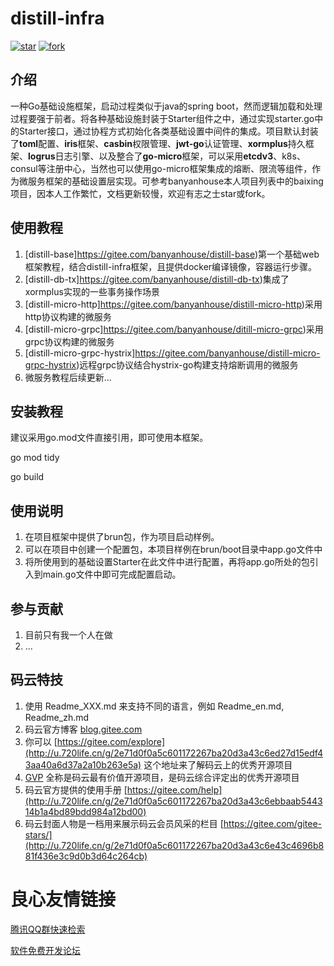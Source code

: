 # distill-infra

[![star](https://gitee.com/banyanhouse/distill-infra/badge/star.svg?theme=dark)](https://gitee.com/banyanhouse/distill-infra/stargazers)
[![fork](https://gitee.com/banyanhouse/distill-infra/badge/fork.svg?theme=dark)](https://gitee.com/banyanhouse/distill-infra/members)

## 介绍

一种Go基础设施框架，启动过程类似于java的spring boot，然而逻辑加载和处理过程要强于前者。将各种基础设施封装于Starter组件之中，通过实现starter.go中的Starter接口，通过协程方式初始化各类基础设置中间件的集成。项目默认封装了**toml**配置、**iris**框架、**casbin**权限管理、**jwt-go**认证管理、**xormplus**持久框架、**logrus**日志引擎、以及整合了**go-micro**框架，可以采用**etcdv3**、k8s、consul等注册中心，当然也可以使用go-micro框架集成的熔断、限流等组件，作为微服务框架的基础设置层实现。可参考banyanhouse本人项目列表中的baixing项目，因本人工作繁忙，文档更新较慢，欢迎有志之士star或fork。

## 使用教程

1. [distill-base]https://gitee.com/banyanhouse/distill-base)第一个基础web框架教程，结合distill-infra框架，且提供docker编译镜像，容器运行步骤。
2. [distill-db-tx]https://gitee.com/banyanhouse/distill-db-tx)集成了xormplus实现的一些事务操作场景
3. [distill-micro-http]https://gitee.com/banyanhouse/distill-micro-http)采用http协议构建的微服务
4. [distill-micro-grpc]https://gitee.com/banyanhouse/ditill-micro-grpc)采用grpc协议构建的微服务
5. [distill-micro-grpc-hystrix]https://gitee.com/banyanhouse/distill-micro-grpc-hystrix)远程grpc协议结合hystrix-go构建支持熔断调用的微服务
6. 微服务教程后续更新...

## 安装教程

建议采用go.mod文件直接引用，即可使用本框架。

go mod tidy

go build

## 使用说明

1.  在项目框架中提供了brun包，作为项目启动样例。
2.  可以在项目中创建一个配置包，本项目样例在brun/boot目录中app.go文件中
3.  将所使用到的基础设置Starter在此文件中进行配置，再将app.go所处的包引入到main.go文件中即可完成配置启动。

## 参与贡献

1.  目前只有我一个人在做
2.  ...

## 码云特技

1.  使用 Readme\_XXX.md 来支持不同的语言，例如 Readme\_en.md, Readme\_zh.md
2.  码云官方博客 [blog.gitee.com](http://u.720life.cn/g/4d9d51ba66eeb41dfb9759648c593bf554785fd0e6ab49d2f13e98afcb69bbc7) 
3.  你可以 [https://gitee.com/explore](http://u.720life.cn/g/2e71d0f0a5c601172267ba20d3a43c6ed27d15edf43aa40a6d37a2a10b263e5a)  这个地址来了解码云上的优秀开源项目
4.  [GVP](http://u.720life.cn/g/2e71d0f0a5c601172267ba20d3a43c6eb5ad9b84ebe402667383e4a11c785b2d)  全称是码云最有价值开源项目，是码云综合评定出的优秀开源项目
5.  码云官方提供的使用手册 [https://gitee.com/help](http://u.720life.cn/g/2e71d0f0a5c601172267ba20d3a43c6ebbaab544314b1a4bd89bdd984a12bd00) 
6.  码云封面人物是一档用来展示码云会员风采的栏目 [https://gitee.com/gitee-stars/](http://u.720life.cn/g/2e71d0f0a5c601172267ba20d3a43c6e43c4696b881f436e3c9d0b3d64c264cb) 



 # 良心友情链接

[腾讯QQ群快速检索](http://u.720life.cn/s/8cf73f7c)

[软件免费开发论坛](http://u.720life.cn/s/bbb01dc0)